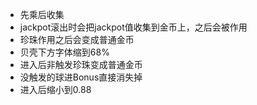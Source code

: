 - 先乘后收集
- jackpot滚出时会把jackpot值收集到金币上，之后会被作用
- 珍珠作用之后会变成普通金币
- 贝壳下方字体缩到68%
- 进入后非触发珍珠变成普通金币
- 没触发的球进Bonus直接消失掉
- 进入后缩小到0.88